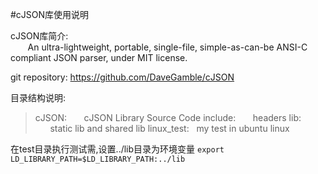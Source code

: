 
#cJSON库使用说明

cJSON库简介:<br/> &nbsp;  &nbsp; &nbsp; &nbsp;An ultra-lightweight, portable, single-file, simple-as-can-be ANSI-C compliant JSON parser, under MIT license.

 git repository: https://github.com/DaveGamble/cJSON

目录结构说明:

> cJSON:   &nbsp; &nbsp; &nbsp; cJSON Library Source Code 
> include: &nbsp; &nbsp; &nbsp; headers 
> lib:  &nbsp; &nbsp; &nbsp; &nbsp; &nbsp; &nbsp; &nbsp; static lib and shared lib 
> linux_test:  &nbsp; my test in ubuntu linux


 在test目录执行测试需,设置../lib目录为环境变量
 `export LD_LIBRARY_PATH=$LD_LIBRARY_PATH:../lib`
 
